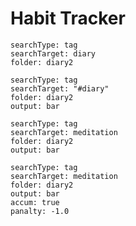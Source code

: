 # Habit Tracker
``` tracker
searchType: tag
searchTarget: diary
folder: diary2
```

``` tracker
searchType: tag
searchTarget: "#diary"
folder: diary2
output: bar
```

``` tracker
searchType: tag
searchTarget: meditation
folder: diary2
output: bar
```

``` tracker
searchType: tag
searchTarget: meditation
folder: diary2
output: bar
accum: true
panalty: -1.0
```



